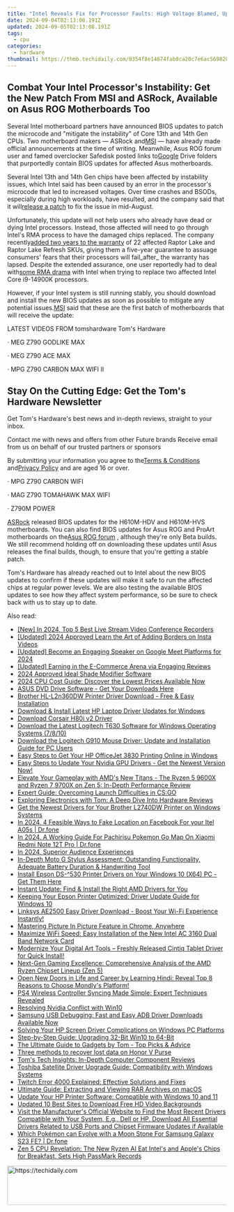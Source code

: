 ```yaml
---
title: "Intel Reveals Fix for Processor Faults: High Voltage Blamed, Update Expected in August"
date: 2024-09-04T02:13:08.191Z
updated: 2024-09-05T02:13:08.191Z
tags:
  - cpu
categories:
  - hardware
thumbnail: https://thmb.techidaily.com/0354f8e14674fab0ca20c7e6ac5698288d836a49349ce493fef240aa54251dca.jpg
---
```


## Combat Your Intel Processor's Instability: Get the New Patch From MSI and ASRock, Available on Asus ROG Motherboards Too

Several Intel motherboard partners have announced BIOS updates to patch the microcode and "mitigate the instability" of Core 13th and 14th Gen CPUs. Two motherboard makers — ASRock and[MSI](https://www.tomshardware.com/tag/msi-microstar) — have already made official announcements at the time of writing. Meanwhile, Asus ROG forum user and famed overclocker Safedisk posted links to[Google](https://www.tomshardware.com/tag/google) Drive folders that purportedly contain BIOS updates for affected Asus motherboards.

 Several Intel 13th and 14th Gen chips have been affected by instability issues, which Intel said has been caused by an error in the processor's microcode that led to increased voltages. Over time crashes and BSODs, especially during high workloads, have resulted, and the company said that it will[release a patch](https://www.tomshardware.com/pc-components/cpus/intel-finally-announces-a-solution-for-cpu-crashing-errors-claims-elevated-voltages-are-the-root-cause-fix-coming-by-mid-august) to fix the issue in mid-August.

 Unfortunately, this update will not help users who already have dead or dying Intel processors. Instead, those affected will need to go through Intel's RMA process to have the damaged chips replaced. The company recently[added two years to the warranty](https://www.tomshardware.com/pc-components/cpus/intel-releases-extended-warranty-details-for-13th-and-14th-gen-chips-list-includes-core-i5-i7-and-i9-processors) of 22 affected Raptor Lake and Raptor Lake Refresh SKUs, giving them a five-year guarantee to assuage consumers' fears that their processors will fail_after_ the warranty has lapsed. Despite the extended assurance, one user reportedly had to deal with[some RMA drama](https://www.tomshardware.com/pc-components/cpus/intel-customer-bemoans-cpu-rma-process) with Intel when trying to replace two affected Intel Core i9-14900K processors.

 However, if your Intel system is still running stably, you should download and install the new BIOS updates as soon as possible to mitigate any potential issues.[MSI](https://go.redirectingat.com/?id=92X1584492&xcust=tomshardware%5Fus%5F1758045944714752797&xs=1&url=https%3A%2F%2Fwww.msi.com%2Fnews%2Fdetail%2FBIOS-Update-For-Intel-Core-14th-and-13th-Gen-Desktop-Processor-Instability-144258&sref=https%3A%2F%2Fwww.tomshardware.com%2Fpc-components%2Fcpus%2Fintels-patch-for-cpu-instability-and-crashing-issues-rolls-out-from-msi-and-asrock-asus-rog-motherboard-users-can-also-access-a-beta-update) said that these are the first batch of motherboards that will receive the update:

 LATEST VIDEOS FROM tomshardware Tom's Hardware

· MEG Z790 GODLIKE MAX

· MEG Z790 ACE MAX

· MPG Z790 CARBON MAX WIFI II

## Stay On the Cutting Edge: Get the Tom's Hardware Newsletter

 Get Tom's Hardware's best news and in-depth reviews, straight to your inbox.

 Contact me with news and offers from other Future brands  Receive email from us on behalf of our trusted partners or sponsors

 By submitting your information you agree to the[Terms & Conditions](https://futureplc.com/terms-conditions/) and[Privacy Policy](https://futureplc.com/privacy-policy/) and are aged 16 or over.

· MPG Z790 CARBON WIFI

· MAG Z790 TOMAHAWK MAX WIFI

· Z790M POWER

[ASRock](https://www.asrock.com/support/index.asp?cat=BIOS) released BIOS updates for the H610M-HDV and H610M-HVS motherboards. You can also find BIOS updates for Asus ROG and ProArt motherboards on the[Asus ROG forum](https://clk.tradedoubler.com/click?p=332082&a=2384895&epi=tomshardware-us-9142888975741441971&url=https%3A%2F%2Frog-forum.asus.com%2Ft5%2Fintel-700-600-series%2Fraptorlake-resources%2Fm-p%2F1034564%2Fhighlight%2Ftrue%23M24284#M24284) , although they're only Beta builds. We still recommend holding off on downloading these updates until Asus releases the final builds, though, to ensure that you're getting a stable patch.

 Tom's Hardware has already reached out to Intel about the new BIOS updates to confirm if these updates will make it safe to run the affected chips at regular power levels. We are also testing the available BIOS updates to see how they affect system performance, so be sure to check back with us to stay up to date.


<ins class="adsbygoogle"
     style="display:block"
     data-ad-format="autorelaxed"
     data-ad-client="ca-pub-7571918770474297"
     data-ad-slot="1223367746"></ins>



<ins class="adsbygoogle"
     style="display:block"
     data-ad-client="ca-pub-7571918770474297"
     data-ad-slot="8358498916"
     data-ad-format="auto"
     data-full-width-responsive="true"></ins>

<span class="atpl-alsoreadstyle">Also read:</span>
<div><ul>
<li><a href="https://video-capture.techidaily.com/new-in-2024-top-5-best-live-stream-video-conference-recorders/"><u>[New] In 2024, Top 5 Best Live Stream Video Conference Recorders</u></a></li>
<li><a href="https://instagram-video-files.techidaily.com/updated-2024-approved-learn-the-art-of-adding-borders-on-insta-videos/"><u>[Updated] 2024 Approved  Learn the Art of Adding Borders on Insta Videos</u></a></li>
<li><a href="https://remote-screen-capture.techidaily.com/updated-become-an-engaging-speaker-on-google-meet-platforms-for-2024/"><u>[Updated] Become an Engaging Speaker on Google Meet Platforms for 2024</u></a></li>
<li><a href="https://youtube-clips.techidaily.com/updated-earning-in-the-e-commerce-arena-via-engaging-reviews/"><u>[Updated] Earning in the E-Commerce Arena via Engaging Reviews</u></a></li>
<li><a href="https://some-knowledge.techidaily.com/2024-approved-ideal-shade-modifier-software/"><u>2024 Approved  Ideal Shade Modifier Software</u></a></li>
<li><a href="https://hardware-help.techidaily.com/2024-cpu-cost-guide-discover-the-lowest-prices-available-now/"><u>2024 CPU Cost Guide: Discover the Lowest Prices Available Now</u></a></li>
<li><a href="https://hardware-help.techidaily.com/asus-dvd-drive-software-get-your-downloads-here/"><u>ASUS DVD Drive Software - Get Your Downloads Here</u></a></li>
<li><a href="https://hardware-help.techidaily.com/brother-hl-l2n360dw-printer-driver-download-free-and-easy-installation/"><u>Brother HL-L2n360DW Printer Driver Download - Free & Easy Installation</u></a></li>
<li><a href="https://hardware-help.techidaily.com/download-and-install-latest-hp-laptop-driver-updates-for-windows/"><u>Download & Install Latest HP Laptop Driver Updates for Windows</u></a></li>
<li><a href="https://hardware-help.techidaily.com/download-corsair-h80i-v2-driver/"><u>Download Corsair H80i v2 Driver</u></a></li>
<li><a href="https://hardware-help.techidaily.com/download-the-latest-logitech-t630-software-for-windows-operating-systems-7810/"><u>Download the Latest Logitech T630 Software for Windows Operating Systems (7/8/10)</u></a></li>
<li><a href="https://hardware-help.techidaily.com/download-the-logitech-g910-mouse-driver-update-and-installation-guide-for-pc-users/"><u>Download the Logitech G910 Mouse Driver: Update and Installation Guide for PC Users</u></a></li>
<li><a href="https://hardware-help.techidaily.com/easy-steps-to-get-your-hp-officejet-3830-printing-online-in-windows/"><u>Easy Steps to Get Your HP OfficeJet 3830 Printing Online in Windows</u></a></li>
<li><a href="https://hardware-help.techidaily.com/1722969656267-easy-steps-to-update-your-nvidia-gpu-drivers-get-the-newest-version-now/"><u>Easy Steps to Update Your Nvidia GPU Drivers - Get the Newest Version Now!</u></a></li>
<li><a href="https://hardware-help.techidaily.com/elevate-your-gameplay-with-amds-new-titans-the-ryzen-5-9600x-and-ryzen-7-9700x-on-zen-5-in-depth-performance-review/"><u>Elevate Your Gameplay with AMD's New Titans - The Ryzen 5 9600X and Ryzen 7 9700X on Zen 5: In-Depth Performance Review</u></a></li>
<li><a href="https://win-blog.techidaily.com/expert-guide-overcoming-launch-difficulties-in-csgo/"><u>Expert Guide: Overcoming Launch Difficulties in CS:GO</u></a></li>
<li><a href="https://hardware-help.techidaily.com/exploring-electronics-with-tom-a-deep-dive-into-hardware-reviews/"><u>Exploring Electronics with Tom: A Deep Dive Into Hardware Reviews</u></a></li>
<li><a href="https://hardware-help.techidaily.com/get-the-newest-drivers-for-your-brother-l2740dw-printer-on-windows-systems/"><u>Get the Newest Drivers for Your Brother L2740DW Printer on Windows Systems</u></a></li>
<li><a href="https://location-social.techidaily.com/in-2024-4-feasible-ways-to-fake-location-on-facebook-for-your-itel-a05s-drfone-by-drfone-virtual-android/"><u>In 2024, 4 Feasible Ways to Fake Location on Facebook For your Itel A05s | Dr.fone</u></a></li>
<li><a href="https://change-location.techidaily.com/in-2024-a-working-guide-for-pachirisu-pokemon-go-map-on-xiaomi-redmi-note-12t-pro-drfone-by-drfone-virtual-android/"><u>In 2024, A Working Guide For Pachirisu Pokemon Go Map On Xiaomi Redmi Note 12T Pro | Dr.fone</u></a></li>
<li><a href="https://some-skills.techidaily.com/in-2024-superior-audience-experiences/"><u>In 2024, Superior Audience Experiences</u></a></li>
<li><a href="https://hardware-help.techidaily.com/in-depth-moto-g-stylus-assessment-outstanding-functionality-adequate-battery-duration-and-handwriting-tool/"><u>In-Depth Moto G Stylus Assessment: Outstanding Functionality, Adequate Battery Duration & Handwriting Tool</u></a></li>
<li><a href="https://hardware-help.techidaily.com/install-epson-ds-530-printer-drivers-on-your-windows-10-x64-pc-get-them-here/"><u>Install Epson DS-^530 Printer Drivers on Your Windows 10 (X64) PC - Get Them Here</u></a></li>
<li><a href="https://hardware-help.techidaily.com/instant-update-find-and-install-the-right-amd-drivers-for-you/"><u>Instant Update: Find & Install the Right AMD Drivers for You</u></a></li>
<li><a href="https://hardware-help.techidaily.com/keeping-your-epson-printer-optimized-driver-update-guide-for-windows-10/"><u>Keeping Your Epson Printer Optimized: Driver Update Guide for Windows 10</u></a></li>
<li><a href="https://hardware-help.techidaily.com/1722976029844-linksys-ae2500-easy-driver-download-boost-your-wi-fi-experience-instantly/"><u>Linksys AE2500 Easy Driver Download - Boost Your Wi-Fi Experience Instantly!</u></a></li>
<li><a href="https://extra-resources.techidaily.com/mastering-picture-in-picture-feature-in-chrome-anywhere/"><u>Mastering Picture In Picture Feature in Chrome, Anywhere</u></a></li>
<li><a href="https://hardware-help.techidaily.com/maximize-wifi-speed-easy-installation-of-the-new-intel-ac-3160-dual-band-network-card/"><u>Maximize WiFi Speed: Easy Installation of the New Intel AC 3160 Dual Band Network Card</u></a></li>
<li><a href="https://hardware-help.techidaily.com/modernize-your-digital-art-tools-freshly-released-cintiq-tablet-driver-for-quick-install/"><u>Modernize Your Digital Art Tools – Freshly Released Cintiq Tablet Driver for Quick Install!</u></a></li>
<li><a href="https://hardware-help.techidaily.com/next-gen-gaming-excellence-comprehensive-analysis-of-the-amd-ryzen-chipset-lineup-zen-5/"><u>Next-Gen Gaming Excellence: Comprehensive Analysis of the AMD Ryzen Chipset Lineup (Zen 5)</u></a></li>
<li><a href="https://mondly-stories.techidaily.com/1719579057583-open-new-doors-in-life-and-career-by-learning-hindi-reveal-top-8-reasons-to-choose-mondlys-platform/"><u>Open New Doors in Life and Career by Learning Hindi: Reveal Top 8 Reasons to Choose Mondly's Platform!</u></a></li>
<li><a href="https://tech-recovery.techidaily.com/ps4-wireless-controller-syncing-made-simple-expert-techniques-revealed/"><u>PS4 Wireless Controller Syncing Made Simple: Expert Techniques Revealed</u></a></li>
<li><a href="https://network-issues.techidaily.com/resolving-nvidia-conflict-with-win10/"><u>Resolving Nvidia Conflict with Win10</u></a></li>
<li><a href="https://hardware-help.techidaily.com/samsung-usb-debugging-fast-and-easy-adb-driver-downloads-available-now/"><u>Samsung USB Debugging: Fast and Easy ADB Driver Downloads Available Now</u></a></li>
<li><a href="https://hardware-help.techidaily.com/solving-your-hp-screen-driver-complications-on-windows-pc-platforms/"><u>Solving Your HP Screen Driver Complications on Windows PC Platforms</u></a></li>
<li><a href="https://buynow-info.techidaily.com/step-by-step-guide-upgrading-32-bit-win10-to-64-bit/"><u>Step-by-Step Guide: Upgrading 32-Bit Win10 to 64-Bit</u></a></li>
<li><a href="https://hardware-help.techidaily.com/the-ultimate-guide-to-gadgets-by-tom-top-picks-and-advice/"><u>The Ultimate Guide to Gadgets by Tom - Top Picks & Advice</u></a></li>
<li><a href="https://techidaily.com/three-methods-to-recover-lost-data-on-honor-v-purse-by-fonelab-android-recover-data/"><u>Three methods to recover lost data on Honor V Purse</u></a></li>
<li><a href="https://hardware-help.techidaily.com/toms-tech-insights-in-depth-computer-component-reviews/"><u>Tom's Tech Insights: In-Depth Computer Component Reviews</u></a></li>
<li><a href="https://hardware-help.techidaily.com/toshiba-satellite-driver-upgrade-guide-compatibility-with-windows-systems/"><u>Toshiba Satellite Driver Upgrade Guide: Compatibility with Windows Systems</u></a></li>
<li><a href="https://common-error.techidaily.com/twitch-error-4000-explained-effective-solutions-and-fixes/"><u>Twitch Error 4000 Explained: Effective Solutions and Fixes</u></a></li>
<li><a href="https://tech-renaissance.techidaily.com/ultimate-guide-extracting-and-viewing-rar-archives-on-macos/"><u>Ultimate Guide: Extracting and Viewing RAR Archives on macOS</u></a></li>
<li><a href="https://hardware-help.techidaily.com/update-your-hp-printer-software-compatible-with-windows-10-and-11/"><u>Update Your HP Printer Software: Compatible with Windows 10 and 11</u></a></li>
<li><a href="https://audio-shaping.techidaily.com/updated-10-best-sites-to-download-free-hd-video-backgrounds/"><u>Updated 10 Best Sites to Download Free HD Video Backgrounds</u></a></li>
<li><a href="https://hardware-help.techidaily.com/visit-the-manufacturers-official-website-to-find-the-most-recent-drivers-compatible-with-your-system-eg-dell-or-hp-download-all-essential-drivers-related-to148/"><u>Visit the Manufacturer's Official Website to Find the Most Recent Drivers Compatible with Your System, E.g., Dell or HP. Download All Essential Drivers Related to USB Ports and Chipset Firmware Updates if Available</u></a></li>
<li><a href="https://change-location.techidaily.com/which-pokemon-can-evolve-with-a-moon-stone-for-samsung-galaxy-s23-fe-drfone-by-drfone-virtual-android/"><u>Which Pokémon can Evolve with a Moon Stone For Samsung Galaxy S23 FE? | Dr.fone</u></a></li>
<li><a href="https://hardware-help.techidaily.com/zen-5-cpu-revelation-the-new-ryzen-ai-eat-intels-and-apples-chips-for-breakfast-sets-high-passmark-records/"><u>Zen 5 CPU Revelation: The New Ryzen AI Eat Intel's and Apple's Chips for Breakfast, Sets High PassMark Records</u></a></li>
</ul></div>

<!-- affiliate ads begin -->
<a href="https://appsumo.8odi.net/c/5597632/2105860/7443" target="_top" id="2105860">
  <img src="//a.impactradius-go.com/display-ad/7443-2105860" border="0" alt="https://techidaily.com" width="728" height="90"/>
</a>
<img height="0" width="0" src="https://appsumo.8odi.net/i/5597632/2105860/7443" style="position:absolute;visibility:hidden;" border="0" />
<!-- affiliate ads end -->